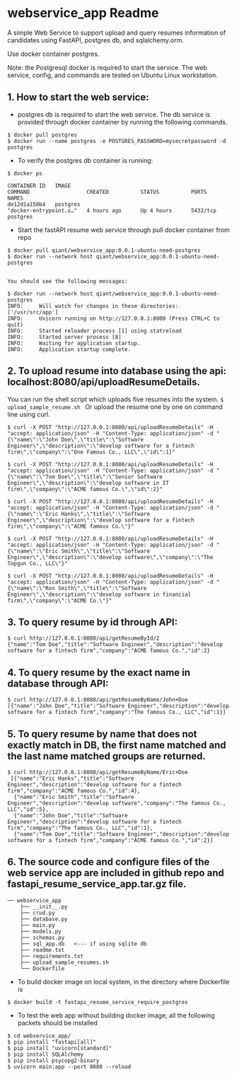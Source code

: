 # webservice_app Readme
A simple Web Service to support upload and query resumes information of candidates using FastAPI, postgres db, and sqlalchemy.orm.

Use docker container postgres. 

Note: the Postgresql docker is required to start the service. The web service, config, and commands are tested on Ubuntu Linux workstation. 
        

## 1. How to start the web service:
 
   - postgres db is required to start the web service. The db service is provided through docker container by running the following commands.
   
    
    $ docker pull postgres
    $ docker run --name postgres -e POSTGRES_PASSWORD=mysecretpassword -d postgres
    
    
   - To verify the postgres db container is running:
   
    
    $ docker ps
   
    CONTAINER ID   IMAGE                                             COMMAND                  CREATED          STATUS          PORTS      NAMES
    de12d1a150b4   postgres                                          "docker-entrypoint.s…"   4 hours ago      Up 4 hours      5432/tcp   postgres
   

   - Start the fastAPI resume web service through pull docker container from repo
   
    $ docker pull qiant/webservice_app:0.0.1-ubuntu-need-postgres
    $ docker run --network host qiant/webservice_app:0.0.1-ubuntu-need-postgres
   

    You should see the following messages:

    $ docker run --network host qiant/webservice_app:0.0.1-ubuntu-need-postgres 
    INFO:     Will watch for changes in these directories: ['/usr/src/app']
    INFO:     Uvicorn running on http://127.0.0.1:8000 (Press CTRL+C to quit)
    INFO:     Started reloader process [1] using statreload
    INFO:     Started server process [8]
    INFO:     Waiting for application startup.
    INFO:     Application startup complete.


## 2. To upload resume into database using the api: localhost:8080/api/uploadResumeDetails.
   You can run the shell script which uploads five resumes into the system.
     ```
     $ upload_sample_resume.sh 
     ```
   Or upload the resume one by one on command line using curl.


    $ curl -X POST "http://127.0.0.1:8080/api/uploadResumeDetails" -H "accept: application/json" -H "Content-Type: application/json" -d "{\"name\":\"John Doe\",\"title\":\"Software Engineer\",\"description\":\"develop software for a fintech firm\",\"company\":\"One Famous Co., LLC\",\"id\":1}"

    $ curl -X POST "http://127.0.0.1:8080/api/uploadResumeDetails" -H "accept: application/json" -H "Content-Type: application/json" -d "{\"name\":\"Tom Doe\",\"title\":\"Senior Software Engineer\",\"description\":\"develop software in IT firm\",\"company\":\"ACME famous Co.\",\"id\":2}"

    $ curl -X POST "http://127.0.0.1:8080/api/uploadResumeDetails" -H "accept: application/json" -H "Content-Type: application/json" -d "{\"name\":\"Eric Hanks\",\"title\":\"Software Engineer\",\"description\":\"develop software for a fintech firm\",\"company\":\"ACME famous Co.\"}"

    $ curl -X POST "http://127.0.0.1:8080/api/uploadResumeDetails" -H "accept: application/json" -H "Content-Type: application/json" -d "{\"name\":\"Eric Smith\",\"title\":\"Software Engineer\",\"description\":\"develop software\",\"company\":\"The Topgun Co., LLC\"}"

    $ curl -X POST "http://127.0.0.1:8080/api/uploadResumeDetails" -H "accept: application/json" -H "Content-Type: application/json" -d "{\"name\":\"Ron Smith\",\"title\":\"Software Engineer\",\"description\":\"develop software in financial firm\",\"company\":\"ACME Co.\"}"


## 3. To query resume by id through API:

    $ curl http://127.0.0.1:8080/api/getResumeById/2
    {"name":"Tom Doe","title":"Software Engineer","description":"develop software for a fintech firm","company":"ACME famous Co.","id":2}


## 4. To query resume by the exact name in database through API:
   ```
   $ curl http://127.0.0.1:8080/api/getResumeByName/John+Doe
   [{"name":"John Doe","title":"Software Engineer","description":"develop software for a fintech firm","company":"The famous Co., LLC","id":1}]
   ```

## 5. To query resume by name that does not exactly match in DB, the first name matched and the last name matched groups are returned.
   ```
   $ curl http://127.0.0.1:8080/api/getResumeByName/Eric+Doe
    [{"name":"Eric Hanks","title":"Software Engineer","description":"develop software for a fintech firm","company":"ACME famous Co.","id":4},
     {"name":"Eric Smith","title":"Software Engineer","description":"develop software","company":"The famous Co., LLC","id":5},
     {"name":"John Doe","title":"Software Engineer","description":"develop software for a fintech firm","company":"The famous Co., LLC","id":1},
     {"name":"Tom Doe","title":"Software Engineer","description":"develop software for a fintech firm","company":"ACME famous Co.","id":2}]
   ```


## 6. The source code and configure files of the web service app are included in github repo and fastapi_resume_service_app.tar.gz file.
```   
── webservice_app
    ├── __init__.py
    ├── crud.py
    ├── database.py
    ├── main.py
    ├── models.py
    ├── schemas.py
    ├── sql_app.db   <--- if using sqlite db
    ├── readme.txt
    ├── requirements.txt
    ├── upload_sample_resumes.sh
    └── Dockerfile
```

  - To build docker image on local system, in the directory where Dockerfile is  
   ```
   $ docker build -t fastapi_resume_service_require_postgres 
   ```

  - To test the web app without building docker image, all the following packets should be installed 
   ```
   $ cd webservice_app/
   $ pip install "fastapi[all]"
   $ pip install "uvicorn[standard]"
   $ pip install SQLAlchemy
   $ pip install psycopg2-binary
   $ uvicorn main:app --port 8080 --reload
   ```

